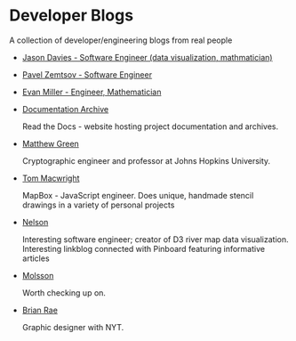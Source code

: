 # Developer Blogs

A collection of developer/engineering blogs from real people

* [Jason Davies - Software Engineer (data visualization, mathmatician)](https://www.jasondavies.com/)

* [Pavel Zemtsov - Software Engineer](http://pzemtsov.github.io/)

* [Evan Miller - Engineer, Mathematician](http://www.evanmiller.org/index.html)

* [Documentation Archive](http://readthedocs.org)

	Read the Docs - website hosting project documentation and archives. 

* [Matthew Green](http://blog.cryptographyengineering.com/)

	Cryptographic engineer and professor at Johns Hopkins University.

* [Tom Macwright](http://www.macwright.org/)

	MapBox - JavaScript engineer. Does unique, handmade stencil drawings in a variety of personal projects

* [Nelson](http://www.somebits.com/weblog/)

	Interesting software engineer; creator of D3 river map data visualization. Interesting linkblog connected with Pinboard featuring informative articles

* [Molsson](http://mo.github.io/)

	Worth checking up on.

* [Brian Rae](http://www.brianrea.com/)

	Graphic designer with NYT.
